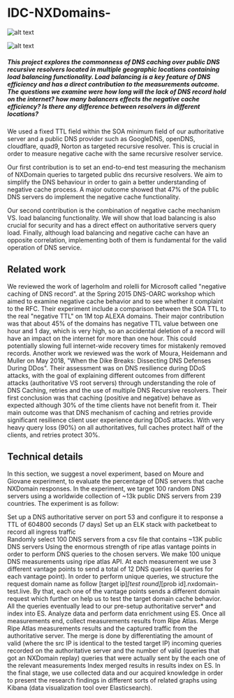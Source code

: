 # IDC-NXDomains-

![alt text](https://i.imgur.com/oKb6twJ.png)

![alt text](https://i.imgur.com/rCnpOr4.png)

##### This project explores the commonness of DNS caching over public DNS recursive resolvers located in multiple geographic locations containing load balancing functionality. Load balancing is a key feature of DNS efficiency and has a direct contribution to the measurements outcome. The questions we examine were how long will the lack of DNS record hold on the internet? how many balancers effects the negative cache efficiency? Is there any difference between resolvers in different locations?
 
We used a fixed TTL field within the SOA minimum field of our authoritative server and a public DNS provider such as GoogleDNS, openDNS, cloudflare, quad9, Norton  as targeted recursive resolver. This is crucial in order to measure negative cache with the same recursive resolver service.

Our first contribution is to set an end-to-end test measuring the mechanism of NXDomain queries to targeted public dns recursive resolvers. We aim to simplify the DNS behaviour in order to gain a better understanding of negative cache process. A major outcome showed that 47% of the public DNS servers do implement the negative cache functionality.

Our second contribution is the combination of negative cache mechanism VS. load balancing functionality. We will show that load balancing is also crucial for security and has a direct effect on authoritative servers query load. Finally, although load balancing and negative cache can have an opposite correlation, implementing both of them is fundamental for the valid operation of DNS service. 

##                                                   Related work

We reviewed the work of lagerholm and rolelli for Microsoft called "negative caching of DNS record".  at the Spring 2015 DNS-OARC workshop which aimed to examine negative cache behavior and to see whether it complaint to the RFC. Their experiment include a comparison between the SOA TTL to the real "negative TTL" on 1M top ALEXA domains. Their major contribution was that about 45% of the domains has negative TTL value between one hour and 1 day, which is very high, so an accidental deletion of a record will have an impact on the internet for more than one hour. This could potentially slowing full internet-wide recovery times for mistakenly removed records. 
Another work we reviewed was the work of Moura, Heidemann and Muller on May 2018, "When the Dike Breaks: Dissecting DNS Defenses During DDos". Their assessment was on DNS resilience during DDoS attacks, with the goal of explaining different outcomes from different attacks (authoritative VS root servers) through understanding the role of DNS Caching, retries and the use of multiple DNS Recursive resolvers. Their first conclusion was that caching (positive and negative) behave as expected although 30% of the time clients have not benefit from it. Their main outcome was that DNS mechanism of caching and retries provide significant resilience client user experience during DDoS attacks. With very heavy query loss (90%) on all authoritatives, full caches protect half of the clients, and retries protect 30%.  
 
##                                                 Technical details

In this section, we suggest a novel experiment, based on Moure and Giovane experiment, to evaluate the percentage of DNS servers that cache NXDomain responses. In the experiment, we target 100 random DNS servers using a worldwide collection of ~13k public DNS servers from 239 countries. The experiment is as follow:

Set up a DNS authoritative server on port 53 and configure it to response a TTL of 604800 seconds (7 days)
Set up an ELK stack with packetbeat to record all ingress traffic  
Randomly select 100 DNS servers from a csv file that contains ~13K public DNS servers 
Using the enormous strength of ripe atlas vantage points in order to perform DNS queries to the chosen servers.
 We make 100 unique DNS measurements using ripe atlas API. At each measurement we use 3 different vantage points to send a total of 12 DNS queries (4 queries for each vantage point). In order to perform unique queries, we structure the request domain name as follow [target ip]_[test round]_[prob id].nxdomain-test.live. By that, each one of the vantage points sends a different domain request which further on help us to test the target domain cache behavior.
All the queries eventually lead to our pre-setup authoritative server* and index into ES.
Analyze data and perform data enrichment using ES. 
Once all measurements end, collect measurements results from Ripe Atlas.
Merge Ripe Atlas measurements results and the captured traffic from the authoritative server. The merge is done by differentiating the amount of valid (where the src IP is identical to the tested target IP) incoming queries recorded on the authoritative server and the number of valid (queries that got an NXDomain replay) queries that were actually sent by the each one of the relevant measurements 
Index merged results in results index on ES. 
In the final stage,  we use collected data and our acquired knowledge in order to present the research findings in different sorts of related graphs using Kibana (data visualization tool over Elasticsearch).

